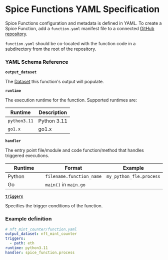 # Spice Functions YAML Specification

Spice Functions configuration and metadata is defined in YAML. To create a Spice Function, add a `function.yaml` manifest file to a connected [GitHub repository](../../../portal/apps/connect-github-repository.md).

`function.yaml` should be co-located with the function code in a subdirectory from the root of the repository.

### YAML Schema Reference

**`output_dataset`**

The [Dataset](../../../building-blocks/datasets-and-views.md) this function's output will populate.

**`runtime`**

The execution runtime for the function. Supported runtimes are:

| Runtime      | Description |
| ------------ | ----------- |
| `python3.11` | Python 3.11 |
| `go1.x`      | go1.x       |

**`handler`**

The entry point file/module and code function/method that handles triggered executions.

<table><thead><tr><th width="145.33333333333331">Runtime</th><th>Format</th><th>Example</th></tr></thead><tbody><tr><td>Python</td><td><code>filename.function_name</code></td><td><code>my_python_fle.process</code></td></tr><tr><td>Go</td><td><code>main()</code> in <code>main.go</code></td><td></td></tr></tbody></table>

[**`triggers`**](triggers.md)

Specifies the trigger conditions of the function.

### Example definition

```yaml
# nft_mint_counter/function.yaml
output_dataset: nft_mint_counter
triggers:
  - path: eth
runtime: python3.11
handler: spice_function.process
```
